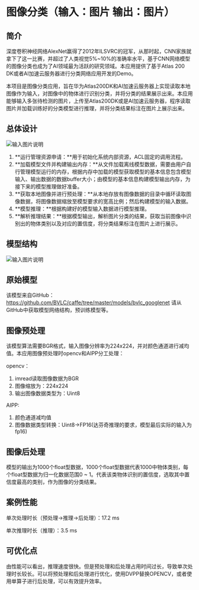 # 图像分类（输入：图片 输出：图片）

## 简介

深度卷积神经网络AlexNet赢得了2012年ILSVRC的冠军，从那时起，CNN家族就拿下了这一比赛，并超过了人类视觉5%~10%的准确率水平，基于CNN网络模型的图像分类也成为了AI领域最为活跃的研究领域。本应用提供了基于Atlas 200 DK或者AI加速云服务器进行分类网络应用开发的Demo。

本项目是图像分类应用，旨在华为Atlas200DK和AI加速云服务器上实现读取本地图像作为输入，对图像中的物体进行识别分类，并将分类的结果展示出来。本应用能够输入多张待检测的图片，上传至Atlas200DK或是AI加速云服务器，程序读取图片并加载训练好的分类模型进行推理，并将分类结果标注在图片上展示出来。

## 总体设计

![输入图片说明](https://images.gitee.com/uploads/images/2020/0810/152928_dffd1a38_5408865.png "屏幕截图.png")

1. **运行管理资源申请：**用于初始化系统内部资源，ACL固定的调用流程。
2. **加载模型文件并构建输出内存：**从文件加载离线模型数据，需要由用户自行管理模型运行的内存，根据内存中加载的模型获取模型的基本信息包含模型输入、输出数据的数据buffer大小；由模型的基本信息构建模型输出内存，为接下来的模型推理做好准备。
3. **获取本地图像并进行预处理：**从本地存放有图像数据的目录中循环读取图像数据，将图像数据缩放至模型要求的宽高比例；然后构建模型的输入数据。
4. **模型推理：**根据构建好的模型输入数据进行模型推理。
5. **解析推理结果：**根据模型输出，解析图片分类的结果，获取当前图像中识别出的物体类别以及对应的置信度，将分类结果标注在图片上进行展示。





## 模型结构

![输入图片说明](https://images.gitee.com/uploads/images/2020/0810/153018_5bb4f333_5408865.jpeg "googlenet网络结构图.jpg")

## 原始模型

该模型来自GitHub：https://github.com/BVLC/caffe/tree/master/models/bvlc_googlenet 请从GitHub中获取模型网络结构，预训练模型等。

## 图像预处理

该模型算法需要BGR格式，输入图像分辨率为224x224，并对颜色通道进行减均值。本应用图像预处理时opencv和AIPP分工处理：

opencv：

1. imread读取图像数据为BGR
2. 图像缩放为：224x224
3. 输出图像数据类型为：Uint8

AIPP:

1. 颜色通道减均值
2. 图像数据类型转换：Uint8->FP16(达芬奇推理的要求，模型最后实际的输入为fp16)

## 图像后处理

模型的输出为1000个float型数据，1000个float型数据代表1000中物体类别，每个float型数据为归一化数据范围0 ~ 1。代表该类物体识别的置信度，选取其中置信度最高的类别，作为图像的分类结果。

## 案例性能

单次处理时长（预处理->推理->后处理）：17.2 ms

单次推理时长（推理）：3.5 ms

## 可优化点

由性能可以看出，推理速度很快。但是预处理和后处理占用时间过长，导致单次处理时长较长。可以将预处理和后处理进行优化，使用DVPP替换OPENCV，或者使用单算子进行后处理，可以有效提升效率。
